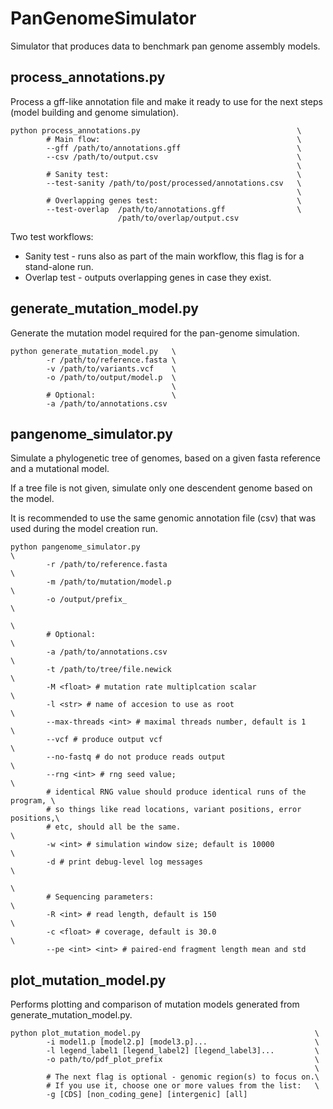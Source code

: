# PanGenomeSimulator
Simulator that produces data to benchmark pan genome assembly models.

## process_annotations.py
Process a gff-like annotation file and make it ready to use for the next steps (model building and genome simulation).
```
python process_annotations.py                                   \
        # Main flow:                                            \
        --gff /path/to/annotations.gff                          \
        --csv /path/to/output.csv                               \
                                                                \
        # Sanity test:                                          \
        --test-sanity /path/to/post/processed/annotations.csv   \
                                                                \
        # Overlapping genes test:                               \
        --test-overlap  /path/to/annotations.gff                \
                        /path/to/overlap/output.csv
```
Two test workflows:
* Sanity test - runs also as part of the main workflow, this flag is for a stand-alone run.
* Overlap test - outputs overlapping genes in case they exist.

## generate_mutation_model.py
Generate the mutation model required for the pan-genome simulation.
```
python generate_mutation_model.py   \
        -r /path/to/reference.fasta \
        -v /path/to/variants.vcf    \
        -o /path/to/output/model.p  \
                                    \
        # Optional:                 \
        -a /path/to/annotations.csv
```

## pangenome_simulator.py
Simulate a phylogenetic tree of genomes, based on a given fasta reference and a mutational model.

If a tree file is not given, simulate only one descendent genome based on the model.

It is recommended to use the same genomic annotation file (csv) that was used during the model creation run. 
```
python pangenome_simulator.py                                               \
        -r /path/to/reference.fasta                                         \
        -m /path/to/mutation/model.p                                        \
        -o /output/prefix_                                                  \
                                                                            \
        # Optional:                                                         \
        -a /path/to/annotations.csv                                         \
        -t /path/to/tree/file.newick                                        \
        -M <float> # mutation rate multiplcation scalar                     \
        -l <str> # name of accesion to use as root                          \
        --max-threads <int> # maximal threads number, default is 1          \
        --vcf # produce output vcf                                          \
        --no-fastq # do not produce reads output                            \
        --rng <int> # rng seed value;                                       \
        # identical RNG value should produce identical runs of the program, \
        # so things like read locations, variant positions, error positions,\
        # etc, should all be the same.                                      \
        -w <int> # simulation window size; default is 10000                 \
        -d # print debug-level log messages                                 \
                                                                            \
        # Sequencing parameters:                                            \
        -R <int> # read length, default is 150                              \
        -c <float> # coverage, default is 30.0                              \
        --pe <int> <int> # paired-end fragment length mean and std
```

## plot_mutation_model.py
Performs plotting and comparison of mutation models generated from generate_mutation_model.py.
```
python plot_mutation_model.py                                       \
        -i model1.p [model2.p] [model3.p]...                        \
        -l legend_label1 [legend_label2] [legend_label3]...         \
        -o path/to/pdf_plot_prefix                                  \
                                                                    \
        # The next flag is optional - genomic region(s) to focus on.\
        # If you use it, choose one or more values from the list:   \
        -g [CDS] [non_coding_gene] [intergenic] [all]
```
